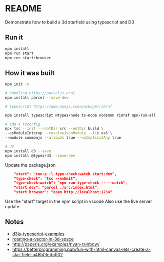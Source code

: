 # README

Demonstrate how to build a 3d starfield using typescript and D3

## Run it

```sh
npm install
npm run start
npm run start:browser
```

## How it was built

```sh
npm init -y  

# bundling https://parceljs.org/
npm install parcel --save-dev

# typescript https://www.npmjs.com/package/rimraf

npm install typescript @types/node ts-node nodemon rimraf npm-run-all --save-dev  

# add a tsconfig
npx tsc --init --rootDir src --outDir build \
--esModuleInterop --resolveJsonModule --lib es6 \
--module commonjs --allowJs true --noImplicitAny true

# d3
npm install d3 --save
npm install @types/d3 --save-dev
```

Update the package.json

```json
    "start": "run-p -l type-check:watch start:dev",
    "type-check": "tsc --noEmit",
    "type-check:watch": "npm run type-check -- --watch",
    "start:dev": "parcel ./src/index.html",
    "start:browser": "open http://localhost:1234"
```

Use the "start" target in the npm script in vscode
Also use the live server update

## Notes

* [d3js-typescript-examples](https://github.com/Lemoncode/d3js-typescript-examples)  
* [rotating-a-vector-in-3d-space](https://stackoverflow.com/questions/14607640/rotating-a-vector-in-3d-space)  
* http://paperjs.org/examples/nyan-rainbow/
* https://betterprogramming.pub/fun-with-html-canvas-lets-create-a-star-field-a46b0fed5002
